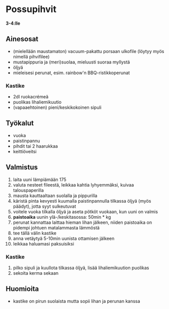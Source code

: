 # Possupihvit

**3-4:lle**


## Ainesosat

- (mielellään maustamaton) vacuum-pakattu porsaan ulkofile (löytyy myös nimellä pihvifilee)
- mustapippuria ja (meri)suolaa, mieluusti suoraa myllystä
- öljyä
- mieleisesi perunat, esim. rainbow'n BBQ-ristikkoperunat

### Kastike

- 2dl ruokacrémeä
- puolikas lihaliemikuutio
- (vapaaehtoinen) pieni/keskikokoinen sipuli


## Työkalut

- vuoka
- paistinpannu
- pihdit tai 2 haarukkaa
- keittiöveitsi


## Valmistus

1. laita uuni lämpiämään 175
2. valuta nesteet fileestä, leikkaa kahtia lyhyemmäksi, kuivaa talouspaperilla
3. mausta kauttaaltaan suolalla ja pippurilla
4. käristä pinta kevyesti kuumalla paistinpannulla tilkassa öljyä (myös päädyt), jotta syyt sulkeutuvat
5. voitele vuoka tilkalla öljyä ja aseta pötköt vuokaan, kun uuni on valmis
6. **paistoaika** uunin ylä-/keskitasossa: 50min * kg
7. perunat kannattaa laittaa hieman lihan jälkeen, niiden paistoaika on pidempi johtuen matalammasta lämmöstä
8. tee tällä välin kastike
9. anna vetäytyä 5-10min uunista ottamisen jälkeen
10. leikkaa haluamasi paksuisiksi


### Kastike

1. pilko sipuli ja kuullota tilkassa öljyä, lisää lihaliemikuution puolikas
2. sekoita kerma sekaan



## Huomioita

- kastike on pirun suolaista mutta sopii lihan ja perunan kanssa

